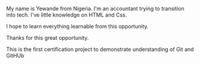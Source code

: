 My name is Yewande from Nigeria. I'm an accountant trying to transition into tech. I've little knowledge on HTML and Css.

I hope to learn everything learnable from this opportunity.

Thanks for this great opportunity.

This is the first certification project to demonstrate understanding of Git and GitHUb
